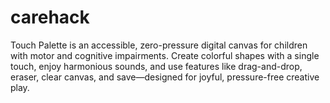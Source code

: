 # carehack
Touch Palette is an accessible, zero-pressure digital canvas for children with motor and cognitive impairments. Create colorful shapes with a single touch, enjoy harmonious sounds, and use features like drag-and-drop, eraser, clear canvas, and save—designed for joyful, pressure-free creative play.
